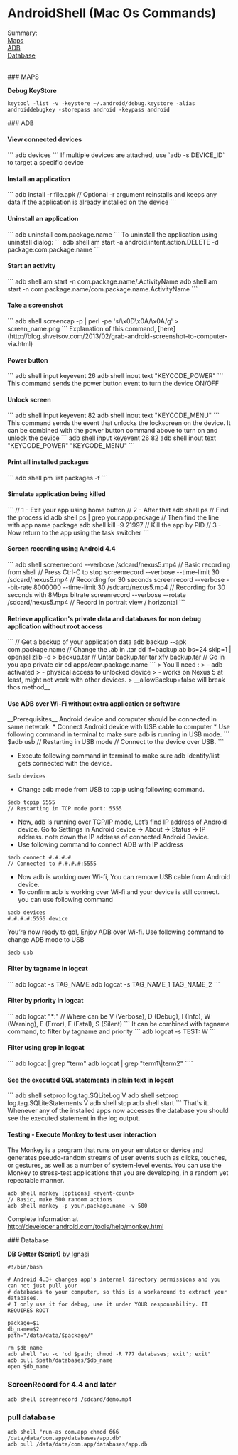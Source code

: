 AndroidShell (Mac Os Commands)
=============================

Summary:
<br>
<a href="#maps">Maps<br>
<a href="#adb">ADB<br>
<a href="#db">Database<br>
<br>

<a name="maps">
### MAPS</a>

__Debug KeyStore__
```
keytool -list -v -keystore ~/.android/debug.keystore -alias androiddebugkey -storepass android -keypass android
```

<a name="adb">
### ADB</a>

<h4>View connected devices</h4>
```
adb devices
```
If multiple devices are attached, use `adb -s DEVICE_ID` to target a specific device

<h4>Install an application</h4>
```
adb install -r file.apk
// Optional -r argument reinstalls and keeps any data if the application is already installed on the device
```

<h4>Uninstall an application</h4>
```
adb uninstall com.package.name
```
To uninstall the application using uninstall dialog:
```
adb shell am start -a android.intent.action.DELETE -d package:com.package.name
```

<h4>Start an activity</h4>
```
adb shell am start -n com.package.name/.ActivityName
adb shell am start -n com.package.name/com.package.name.ActivityName
```
<h4>Take a screenshot</h4>
```
adb shell screencap -p | perl -pe 's/\x0D\x0A/\x0A/g' > screen_name.png
```
Explanation of this command, [here](http://blog.shvetsov.com/2013/02/grab-android-screenshot-to-computer-via.html)

<h4>Power button</h4>
```
adb shell input keyevent 26
adb shell inout text "KEYCODE_POWER"
```
This command sends the power button event to turn the device ON/OFF

<h4>Unlock screen</h4>
```
adb shell input keyevent 82
adb shell inout text "KEYCODE_MENU"
```
This command sends the event that unlocks the lockscreen on the device. It can be combined with the power button command above to turn on and unlock the device
```
adb shell input keyevent 26 82
adb shell inout text "KEYCODE_POWER" "KEYCODE_MENU"
```

<h4>Print all installed packages</h4>
```
adb shell pm list packages -f
```

<h4>Simulate application being killed</h4>
```
// 1 - Exit your app using home button
// 2 - After that
adb shell ps // Find the process id
adb shell ps | grep your.app.package // Then find the line with app name package
adb shell kill -9 21997 // Kill the app by PID
// 3 - Now return to the app using the task switcher
```

<h4>Screen recording using Android 4.4</h4>
```
adb shell screenrecord --verbose /sdcard/nexus5.mp4 // Basic recording from shell
// Press Ctrl-C to stop
screenrecord --verbose --time-limit 30 /sdcard/nexus5.mp4 // Recording for 30 seconds
screenrecord --verbose --bit-rate 8000000 --time-limit 30 /sdcard/nexus5.mp4 // Recording for 30 seconds with 8Mbps bitrate
screenrecord --verbose --rotate /sdcard/nexus5.mp4 // Record in portrait view / horizontal
```

<h4>Retrieve application's private data and databases for non debug application without root access</h4>
```
// Get a backup of your application data
adb backup --apk com.package.name
// Change the .ab in .tar
dd if=backup.ab bs=24 skip=1 | openssl zlib -d > backup.tar
// Untar  backup.tar
tar xfv backup.tar
// Go in you app private dir
cd apps/com.package.name
```
> You'll need :
> - adb activated
> - physical access to unlocked device
> - works on Nexus 5 at least, might not work with other devices.
> __allowBackup=false will break thos method__

<h4>Use ADB over Wi-Fi without extra application or software</h4>
__Prerequisites__
Android device and computer should be connected in same network.  
* Connect Android device with USB cable to computer
* Use following command in terminal to make sure adb is running in USB mode.
```
$adb usb
// Restarting in USB mode
// Connect to the device over USB.
```

* Execute following command in terminal to make sure adb identify/list gets connected with the device.
```
$adb devices
```

* Change adb mode from USB to tcpip using following command. 
```
$adb tcpip 5555
// Restarting in TCP mode port: 5555
```

* Now, adb is running over TCP/IP mode, Let’s find IP address of Android device. Go to Settings in Android device -> About -> Status -> IP address. note down the IP address of connected Android Device.
* Use following command to connect ADB with IP address
```
$adb connect #.#.#.# 
// Connected to #.#.#.#:5555
```

* Now adb is working over Wi-fi, You can remove USB cable from Android device.
* To confirm adb is working over Wi-fi and your device is still connect. you can use following command
```
$adb devices
#.#.#.#:5555 device
```

You’re now ready to go!, Enjoy ADB over Wi-fi.
Use following command to change ADB mode to USB
```
$adb usb
```

<h4>Filter by tagname in logcat</h4>
```
adb logcat -s TAG_NAME
adb logcat -s TAG_NAME_1 TAG_NAME_2
```

<h4>Filter by priority in logcat</h4>
```
adb logcat "*:<priority>"
// Where <priority> can be V (Verbose), D (Debug), I (Info), W (Warning), E (Error), F (Fatal), S (Silent)
```
It can be combined with tagname command, to filter by tagname and priority
```
adb logcat -s TEST: W
```

<h4>Filter using grep in logcat</h4>
```
adb logcat | grep "term"
adb logcat | grep "term1\|term2"
````

<h4>See the executed SQL statements in plain text in logcat</h4>
```
adb shell setprop log.tag.SQLiteLog V
adb shell setprop log.tag.SQLiteStatements V
adb shell stop
adb shell start
```
That's it. Whenever any of the installed apps now accesses the database you should see the executed statement in the log output.

<h4>Testing - Execute Monkey to test user interaction</h4>

The Monkey is a program that runs on your emulator or device and generates pseudo-random streams of user events such as clicks, touches, or gestures, as well as a number of system-level events. You can use the Monkey to stress-test applications that you are developing, in a random yet repeatable manner.

```
adb shell monkey [options] <event-count>
// Basic, make 500 random actions
adb shell monkey -p your.package.name -v 500 
```
Complete information at http://developer.android.com/tools/help/monkey.html

<a name="db">
### Database</a>

__DB Getter (Script)__ [by Ignasi](https://gist.github.com/ignasi)

```
#!/bin/bash
 
# Android 4.3+ changes app's internal directory permissions and you can not just pull your 
# databases to your computer, so this is a workaround to extract your databases.
# I only use it for debug, use it under YOUR responsability. IT REQUIRES ROOT
 
package=$1
db_name=$2
path="/data/data/$package/"
 
rm $db_name
adb shell "su -c 'cd $path; chmod -R 777 databases; exit'; exit"
adb pull $path/databases/$db_name
open $db_name
```

### ScreenRecord for 4.4 and later

```
adb shell screenrecord /sdcard/demo.mp4
```

### pull database

```
adb shell "run-as com.app chmod 666 /data/data/com.app/databases/app.db"
adb pull /data/data/com.app/databases/app.db
```
